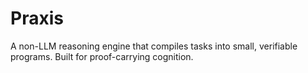 # Praxis
A non-LLM reasoning engine that compiles tasks into small, verifiable programs. Built for proof-carrying cognition.
